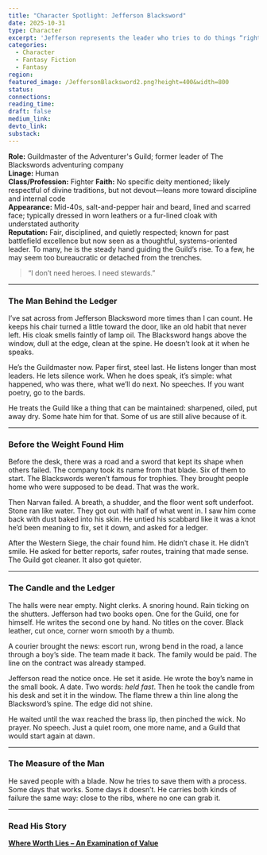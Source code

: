 ```yaml
---
title: "Character Spotlight: Jefferson Blacksword"
date: 2025-10-31
type: Character
excerpt: 'Jefferson represents the leader who tries to do things “right” by the numbers, but slowly comes to question: “What if the things I’m measuring aren’t the things that truly matter?”'
categories:
  - Character
  - Fantasy Fiction
  - Fantasy
region:
featured_image: /JeffersonBlacksword2.png?height=400&width=800
status: 
connections: 
reading_time:
draft: false
medium_link:
devto_link:
substack:
---
```


**Role:** Guildmaster of the Adventurer's Guild; former leader of The Blackswords adventuring company  
**Linage:** Human  
**Class/Profession:** Fighter
**Faith:** No specific deity mentioned; likely respectful of divine traditions, but not devout—leans more toward discipline and internal code  
**Appearance:** Mid-40s, salt-and-pepper hair and beard, lined and scarred face; typically dressed in worn leathers or a fur-lined cloak with understated authority  
**Reputation:** Fair, disciplined, and quietly respected; known for past battlefield excellence but now seen as a thoughtful, systems-oriented leader. To many, he is the steady hand guiding the Guild’s rise. To a few, he may seem too bureaucratic or detached from the trenches.


> “I don’t need heroes. I need stewards.”

---

### The Man Behind the Ledger

I’ve sat across from Jefferson Blacksword more times than I can count. He keeps his chair turned a little toward the door, like an old habit that never left. His cloak smells faintly of lamp oil. The Blacksword hangs above the window, dull at the edge, clean at the spine. He doesn’t look at it when he speaks.

He’s the Guildmaster now. Paper first, steel last. He listens longer than most leaders. He lets silence work. When he does speak, it’s simple: what happened, who was there, what we’ll do next. No speeches. If you want poetry, go to the bards.

He treats the Guild like a thing that can be maintained: sharpened, oiled, put away dry. Some hate him for that. Some of us are still alive because of it.

---

### Before the Weight Found Him

Before the desk, there was a road and a sword that kept its shape when others failed. The company took its name from that blade. Six of them to start. The Blackswords weren’t famous for trophies. They brought people home who were supposed to be dead. That was the work.

Then Narvan failed. A breath, a shudder, and the floor went soft underfoot. Stone ran like water. They got out with half of what went in. I saw him come back with dust baked into his skin. He untied his scabbard like it was a knot he’d been meaning to fix, set it down, and asked for a ledger.

After the Western Siege, the chair found him. He didn’t chase it. He didn’t smile. He asked for better reports, safer routes, training that made sense. The Guild got cleaner. It also got quieter.

---

### The Candle and the Ledger

The halls were near empty. Night clerks. A snoring hound. Rain ticking on the shutters. Jefferson had two books open. One for the Guild, one for himself. He writes the second one by hand. No titles on the cover. Black leather, cut once, corner worn smooth by a thumb.

A courier brought the news: escort run, wrong bend in the road, a lance through a boy’s side. The team made it back. The family would be paid. The line on the contract was already stamped.

Jefferson read the notice once. He set it aside. He wrote the boy’s name in the small book. A date. Two words: _held fast_. Then he took the candle from his desk and set it in the window. The flame threw a thin line along the Blacksword’s spine. The edge did not shine.

He waited until the wax reached the brass lip, then pinched the wick. No prayer. No speech. Just a quiet room, one more name, and a Guild that would start again at dawn.

---

### The Measure of the Man

He saved people with a blade. Now he tries to save them with a process. Some days that works. Some days it doesn’t. He carries both kinds of failure the same way: close to the ribs, where no one can grab it.

---

### Read His Story

**[Where Worth Lies – An Examination of Value](/strategic-narratives/world-of-artumin/where-worth-lies-an-examination-of-value)**